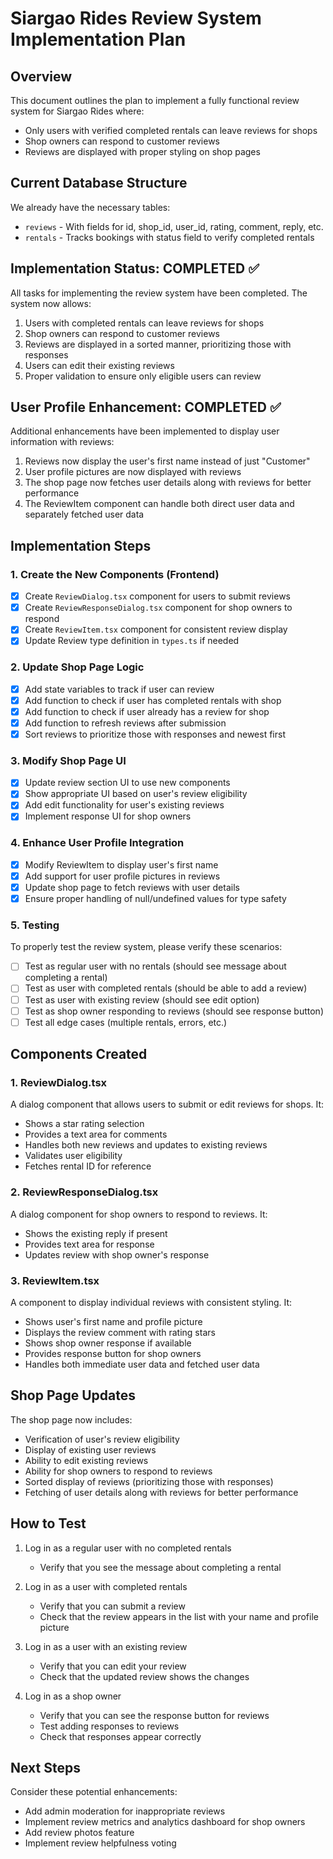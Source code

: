 # Siargao Rides Review System Implementation Plan

## Overview

This document outlines the plan to implement a fully functional review system for Siargao Rides where:
- Only users with verified completed rentals can leave reviews for shops
- Shop owners can respond to customer reviews 
- Reviews are displayed with proper styling on shop pages

## Current Database Structure

We already have the necessary tables:
- `reviews` - With fields for id, shop_id, user_id, rating, comment, reply, etc.
- `rentals` - Tracks bookings with status field to verify completed rentals

## Implementation Status: COMPLETED ✅

All tasks for implementing the review system have been completed. The system now allows:

1. Users with completed rentals can leave reviews for shops
2. Shop owners can respond to customer reviews
3. Reviews are displayed in a sorted manner, prioritizing those with responses
4. Users can edit their existing reviews
5. Proper validation to ensure only eligible users can review

## User Profile Enhancement: COMPLETED ✅

Additional enhancements have been implemented to display user information with reviews:

1. Reviews now display the user's first name instead of just "Customer"
2. User profile pictures are now displayed with reviews
3. The shop page now fetches user details along with reviews for better performance
4. The ReviewItem component can handle both direct user data and separately fetched user data

## Implementation Steps

### 1. Create the New Components (Frontend)

- [x] Create `ReviewDialog.tsx` component for users to submit reviews
- [x] Create `ReviewResponseDialog.tsx` component for shop owners to respond
- [x] Create `ReviewItem.tsx` component for consistent review display
- [x] Update Review type definition in `types.ts` if needed

### 2. Update Shop Page Logic

- [x] Add state variables to track if user can review
- [x] Add function to check if user has completed rentals with shop
- [x] Add function to check if user already has a review for shop
- [x] Add function to refresh reviews after submission
- [x] Sort reviews to prioritize those with responses and newest first

### 3. Modify Shop Page UI

- [x] Update review section UI to use new components
- [x] Show appropriate UI based on user's review eligibility
- [x] Add edit functionality for user's existing reviews
- [x] Implement response UI for shop owners

### 4. Enhance User Profile Integration

- [x] Modify ReviewItem to display user's first name
- [x] Add support for user profile pictures in reviews
- [x] Update shop page to fetch reviews with user details
- [x] Ensure proper handling of null/undefined values for type safety

### 5. Testing

To properly test the review system, please verify these scenarios:

- [ ] Test as regular user with no rentals (should see message about completing a rental)
- [ ] Test as user with completed rentals (should be able to add a review)
- [ ] Test as user with existing review (should see edit option)
- [ ] Test as shop owner responding to reviews (should see response button)
- [ ] Test all edge cases (multiple rentals, errors, etc.)

## Components Created

### 1. ReviewDialog.tsx
A dialog component that allows users to submit or edit reviews for shops. It:
- Shows a star rating selection
- Provides a text area for comments
- Handles both new reviews and updates to existing reviews
- Validates user eligibility
- Fetches rental ID for reference

### 2. ReviewResponseDialog.tsx
A dialog component for shop owners to respond to reviews. It:
- Shows the existing reply if present
- Provides text area for response
- Updates review with shop owner's response

### 3. ReviewItem.tsx
A component to display individual reviews with consistent styling. It:
- Shows user's first name and profile picture
- Displays the review comment with rating stars
- Shows shop owner response if available
- Provides response button for shop owners
- Handles both immediate user data and fetched user data

## Shop Page Updates

The shop page now includes:
- Verification of user's review eligibility
- Display of existing user reviews
- Ability to edit existing reviews
- Ability for shop owners to respond to reviews
- Sorted display of reviews (prioritizing those with responses)
- Fetching of user details along with reviews for better performance

## How to Test

1. Log in as a regular user with no completed rentals
   - Verify that you see the message about completing a rental

2. Log in as a user with completed rentals
   - Verify that you can submit a review
   - Check that the review appears in the list with your name and profile picture

3. Log in as a user with an existing review
   - Verify that you can edit your review
   - Check that the updated review shows the changes

4. Log in as a shop owner
   - Verify that you can see the response button for reviews
   - Test adding responses to reviews
   - Check that responses appear correctly

## Next Steps

Consider these potential enhancements:
- Add admin moderation for inappropriate reviews
- Implement review metrics and analytics dashboard for shop owners
- Add review photos feature
- Implement review helpfulness voting 